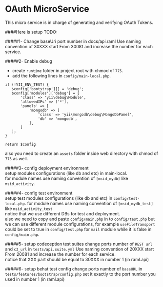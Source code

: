 # OAuth MicroService
This micro service is in charge of generating and verifying OAuth Tokens.

####Here is setup TODO:

#####1- Change baseUri port number in docs/api.raml
Use naming convention of 30XXX start From 30081 and increase the number for each service.

#####2- Enable debug 
- create `runtime` folder in project root with chmod of `775`.
- add the following lines in `config/main-local.php`.
```
if (!YII_ENV_TEST) {
   $config['bootstrap'][] = 'debug';
   $config['modules']['debug'] = [
       'class' => 'yii\debug\Module',
       'allowedIPs' => ['*'],
       'panels' => [
           'mongodb' => [
               'class' => 'yii\mongodb\debug\MongoDbPanel',
               'db' => 'mongodb',
           ],
       ]
   ];
}

return $config
```
also you need to create an `assets` folder inside web directory with chmod of `775` as well.

#####3- config deployment environment  
setup modules configurations (like db and etc) in main-local.  
for module names use naming convention of `[msid_mydb]` like `msid_activity`.

#####4- config test environment  
setup test modules configurations (like db and etc) in `config/test-local.php`.
for module names use naming convention of `[msid_mydb_test]` like `msid_activity_test`  
notice that we use different DBs for test and deployment.  
also we need to copy and paste `config/main.php` in to `config/test.php` but we can use 
different module configurations, for example `useFileTransport` could be set to true in 
`config/test.php` for `mail` module while it is false in `config/main.php`.

#####5- setup codeception test suites
change ports number of `REST url` and `c3_url` in `tests/api.suite.yml`
Use naming convention of 20XXX start From 20081 and increase the number for each service.  
notice that XXX part should be equal to 30XXX in number 1 (in raml.api)

#####6- setup behat test config
change ports number of `baseURL` in `tests/features/bootstrap/config.php`
set it exactly to the port number you used in number 1 (in raml.api)